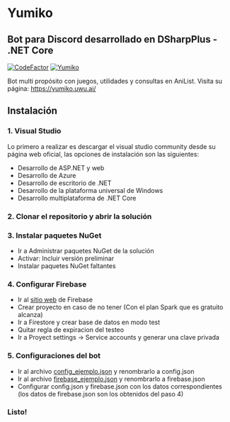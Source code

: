 # Yumiko
## Bot para Discord desarrollado en DSharpPlus - .NET Core 
[![CodeFactor](https://www.codefactor.io/repository/github/nai98x/yumiko/badge?s=92181f030fc6101fb54afa74167809713aa4d060)](https://www.codefactor.io/repository/github/nai98x/yumiko)
<a href="https://top.gg/bot/295182825521545218">
  <img src="https://top.gg/api/widget/status/295182825521545218.svg" alt="Yumiko" />
</a>

Bot multi propósito con juegos, utilidades y consultas en AniList. Visita su página: https://yumiko.uwu.ai/

## Instalación

### 1. Visual Studio
Lo primero a realizar es descargar el visual studio community desde su página web oficial, las opciones de instalación son las siguientes:
- Desarrollo de ASP.NET y web
- Desarrollo de Azure
- Desarrollo de escritorio de .NET
- Desarrollo de la plataforma universal de Windows
- Desarrollo multiplataforma de .NET Core

### 2. Clonar el repositorio y abrir la solución

### 3. Instalar paquetes NuGet
- Ir a Administrar paquetes NuGet de la solución
- Activar: Incluir versión preliminar
- Instalar paquetes NuGet faltantes

### 4. Configurar Firebase
- Ir al [sitio web](https://firebase.google.com/) de Firebase
- Crear proyecto en caso de no tener (Con el plan Spark que es gratuito alcanza)
- Ir a Firestore y crear base de datos en modo test
- Quitar regla de expiracion del testeo
- Ir a Proyect settings -> Service accounts y generar una clave privada

### 5. Configuraciones del bot
- Ir al archivo [config_ejemplo.json](YumikoBot/config_ejemplo.json) y renombrarlo a config.json
- Ir al archivo [firebase_ejemplo.json](YumikoBot/firebase_ejemplo.json) y renombrarlo a firebase.json
- Configurar config.json y firebase.json con los datos correspondientes (los datos de firebase.json son los obtenidos del paso 4)

### Listo!
